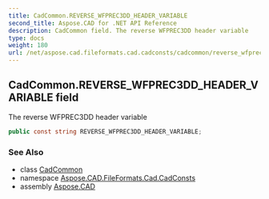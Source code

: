 ```yaml
---
title: CadCommon.REVERSE_WFPREC3DD_HEADER_VARIABLE
second_title: Aspose.CAD for .NET API Reference
description: CadCommon field. The reverse WFPREC3DD header variable
type: docs
weight: 180
url: /net/aspose.cad.fileformats.cad.cadconsts/cadcommon/reverse_wfprec3dd_header_variable/
---
```

## CadCommon.REVERSE_WFPREC3DD_HEADER_VARIABLE field

The reverse WFPREC3DD header variable

```csharp
public const string REVERSE_WFPREC3DD_HEADER_VARIABLE;
```

### See Also

* class [CadCommon](../)
* namespace [Aspose.CAD.FileFormats.Cad.CadConsts](../../cadcommon/)
* assembly [Aspose.CAD](../../../)


